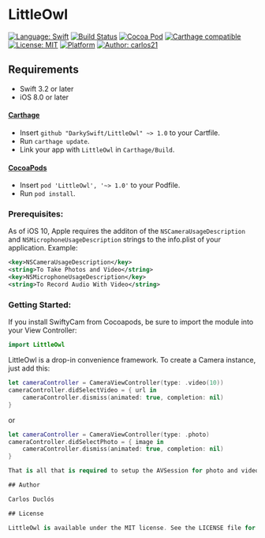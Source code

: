 # LittleOwl

[![Language: Swift](https://img.shields.io/badge/Swift-4.1-orange.svg?style=flat)](https://developer.apple.com/swift/)
[![Build Status](https://travis-ci.org/DarkySwift/LittleOwl.svg?branch=master)](https://travis-ci.org/DarkySwift/LittleOwl)
[![Cocoa Pod](https://img.shields.io/cocoapods/v/Pod-1.0-blue.svg?style=flat)](https://cocoapods.org/pods/LittleOwl)
[![Carthage compatible](https://img.shields.io/badge/Carthage-compatible-4BC51D.svg?style=flat)](https://github.com/Carthage/Carthage)
[![License: MIT](https://img.shields.io/badge/license-MIT-blue.svg?style=flat)](https://raw.githubusercontent.com/DarkySwift/LittleOwl/develop/LICENSE)
[![Platform](https://img.shields.io/badge/platform-iOS-orange.svg?style=flat)]()
[![Author: carlos21](https://img.shields.io/badge/author-carlos21-blue.svg?style=flat)](https://www.linkedin.com/in/carlos-duclos-caballero-5b1aa520/)

## Requirements

- Swift 3.2 or later
- iOS 8.0 or later

#### [Carthage](https://github.com/Carthage/Carthage)

- Insert `github "DarkySwift/LittleOwl" ~> 1.0` to your Cartfile.
- Run `carthage update`.
- Link your app with `LittleOwl` in `Carthage/Build`.

#### [CocoaPods](https://github.com/cocoapods/cocoapods)

- Insert `pod 'LittleOwl', '~> 1.0'` to your Podfile.
- Run `pod install`.

### Prerequisites:

As of iOS 10, Apple requires the additon of the `NSCameraUsageDescription` and `NSMicrophoneUsageDescription` strings to the info.plist of your application. Example:

```xml
<key>NSCameraUsageDescription</key>
<string>To Take Photos and Video</string>
<key>NSMicrophoneUsageDescription</key>
<string>To Record Audio With Video</string>
```

### Getting Started:

If you install SwiftyCam from Cocoapods, be sure to import the module into your View Controller:

```swift
import LittleOwl
```

LittleOwl is a drop-in convenience framework. To create a Camera instance, just add this:

```swift
let cameraController = CameraViewController(type: .video(10))
cameraController.didSelectVideo = { url in
    cameraController.dismiss(animated: true, completion: nil)
}
```
or

```swift
let cameraController = CameraViewController(type: .photo)
cameraController.didSelectPhoto = { image in
    cameraController.dismiss(animated: true, completion: nil)
}

That is all that is required to setup the AVSession for photo and video capture. LittleOwl will prompt the user for permission to use the camera/microphone, and configure both the device inputs and outputs.

## Author

Carlos Duclós

## License

LittleOwl is available under the MIT license. See the LICENSE file for more info.
